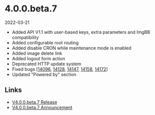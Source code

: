 # 4.0.0.beta.7

2022-03-21

- Added API V1.1 with user-based keys, extra parameters and ImgBB compatibility
- Added configurable root routing
- Added disable CRON while maintenance mode is enabled
- Added image delete link
- Added logout form action
- Deprecated HTTP update system
- Fixed bugs [[14096](https://chevereto.com/community/threads/14096), [14128](https://chevereto.com/community/threads/14128), [14147](https://chevereto.com/community/threads/14147), [14158](https://chevereto.com/community/threads/14158), [14172](https://chevereto.com/community/threads/14172)]
- Updated "Powered by" section

## Links

- [V4.0.0.beta.7 Release](https://chevereto.com/community/threads/chevereto-v4-0-0-beta-7.14184/)
- [V4.0.0.beta.7 Announcement](https://chevereto.com/community/threads/chevereto-v4-0-0-beta-7.14164/)
